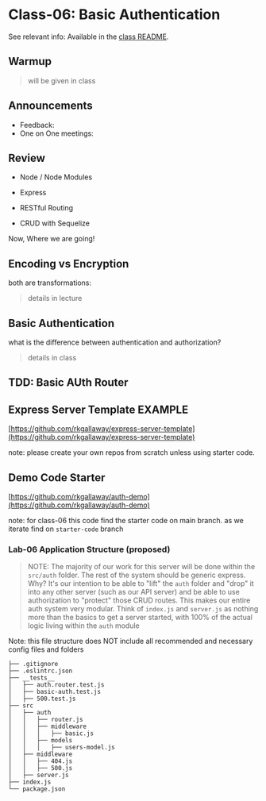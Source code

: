 # Class-06: Basic Authentication

See relevant info: Available in the [class README](README).

## Warmup

> will be given in class

## Announcements

- Feedback:  
- One on One meetings:  

## Review

- Node / Node Modules

- Express

- RESTful Routing

- CRUD with Sequelize

Now, Where we are going!

## Encoding vs Encryption

both are transformations: 

> details in lecture


## Basic Authentication

what is the difference between authentication and authorization?

> details in class

## TDD: Basic AUth Router

## Express Server Template EXAMPLE

[https://github.com/rkgallaway/express-server-template](https://github.com/rkgallaway/express-server-template)

note:  please create your own repos from scratch unless using starter code.

## Demo Code Starter

[https://github.com/rkgallaway/auth-demo](https://github.com/rkgallaway/auth-demo)

note:  for class-06 this code find the starter code on main branch.  as we iterate find on `starter-code` branch

### Lab-06 Application Structure (proposed)

> NOTE: The majority of our work for this server will be done within the `src/auth` folder. The rest of the system should be generic express. Why? It's our intention to be able to "lift" the `auth` folder and "drop" it into any other server (such as our API server) and be able to use authorization to "protect" those CRUD routes. This makes our entire auth system very modular. Think of `index.js` and `server.js` as nothing more than the basics to get a server started, with 100% of the actual logic living within the `auth` module

Note:  this file structure does NOT include all recommended and necessary config files and folders

```text
├── .gitignore
├── .eslintrc.json
├── __tests__  
│   ├── auth.router.test.js
│   ├── basic-auth.test.js
│   ├── 500.test.js
├── src
│   ├── auth
│   │   ├── router.js
│   │   ├── middleware
│   │   │   ├── basic.js
│   │   ├── models
│   │   │   ├── users-model.js
│   ├── middleware
│   │   ├── 404.js
│   │   ├── 500.js
│   ├── server.js
├── index.js
└── package.json
```
